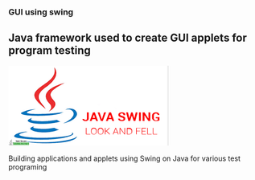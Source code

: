 ### GUI using swing
## Java framework used to create GUI applets for program testing

![Java Swing](javaswing.png)



Building applications and applets using Swing on Java for various test programing
